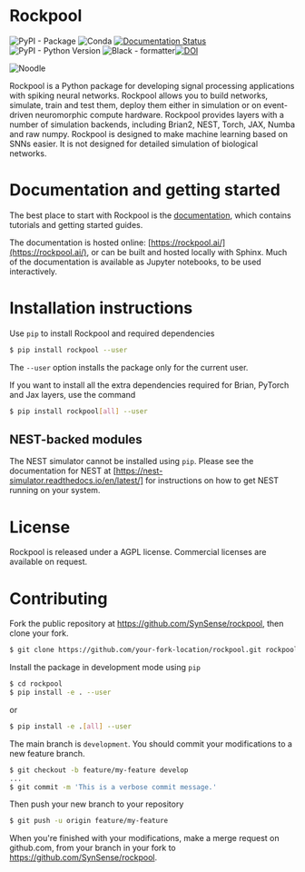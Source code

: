 # Rockpool

![PyPI - Package](https://img.shields.io/pypi/v/rockpool) ![Conda](https://img.shields.io/conda/v/conda-forge/rockpool) [![Documentation Status](https://img.shields.io/badge/docs-ok-green)](https://rockpool.ai) ![PyPI - Python Version](https://img.shields.io/pypi/pyversions/rockpool?logo=python) ![Black - formatter](https://img.shields.io/badge/code_style-black-black)[![DOI](https://zenodo.org/badge/DOI/10.5281/zenodo.3773845.svg)](https://doi.org/10.5281/zenodo.3773845)

![Noodle](https://rockpool.ai/_static/noodle-small.png)

Rockpool is a Python package for developing signal processing applications with spiking neural networks. Rockpool allows you to build networks, simulate, train and test them, deploy them either in simulation or on event-driven neuromorphic compute hardware. Rockpool provides layers with a number of simulation backends, including Brian2, NEST, Torch, JAX, Numba and raw numpy. Rockpool is designed to make machine learning based on SNNs easier. It is not designed for detailed simulation of biological networks.

# Documentation and getting started

The best place to start with Rockpool is the [documentation](https://rockpool.ai), which contains tutorials and getting started guides.

The documentation is hosted online: [https://rockpool.ai/](https://rockpool.ai/), or can be built and hosted locally with Sphinx. Much of the documentation is available as Jupyter notebooks, to be used interactively.

# Installation instructions

Use `pip` to install Rockpool and required dependencies

```bash
$ pip install rockpool --user
```

The `--user` option installs the package only for the current user.

If you want to install all the extra dependencies required for Brian, PyTorch and Jax layers, use the command

```bash
$ pip install rockpool[all] --user
```

## NEST-backed modules

The NEST simulator cannot be installed using `pip`. Please see the documentation for NEST at [https://nest-simulator.readthedocs.io/en/latest/] for instructions on how to get NEST running on your system.

# License

Rockpool is released under a AGPL license. Commercial licenses are available on request.

# Contributing

Fork the public repository at https://github.com/SynSense/rockpool, then clone your fork.

```bash
$ git clone https://github.com/your-fork-location/rockpool.git rockpool
```

Install the package in development mode using `pip`

```bash
$ cd rockpool
$ pip install -e . --user
```

or

```bash
$ pip install -e .[all] --user
```

The main branch is `development`. You should commit your modifications to a new feature branch.

```bash
$ git checkout -b feature/my-feature develop
...
$ git commit -m 'This is a verbose commit message.'
```

Then push your new branch to your repository

```bash
$ git push -u origin feature/my-feature
```

When you're finished with your modifications, make a merge request on github.com, from your branch in your fork to https://github.com/SynSense/rockpool.
